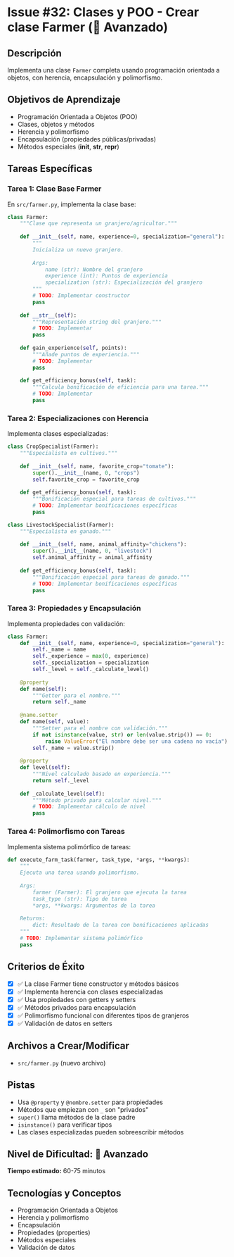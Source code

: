 # Issue #32: Clases y POO - Crear clase Farmer (🔴 Avanzado)

## Descripción
Implementa una clase `Farmer` completa usando programación orientada a objetos, con herencia, encapsulación y polimorfismo.

## Objetivos de Aprendizaje
- Programación Orientada a Objetos (POO)
- Clases, objetos y métodos
- Herencia y polimorfismo
- Encapsulación (propiedades públicas/privadas)
- Métodos especiales (__init__, __str__, __repr__)

## Tareas Específicas

### Tarea 1: Clase Base Farmer
En `src/farmer.py`, implementa la clase base:
```python
class Farmer:
    """Clase que representa un granjero/agricultor."""
    
    def __init__(self, name, experience=0, specialization="general"):
        """
        Inicializa un nuevo granjero.
        
        Args:
            name (str): Nombre del granjero
            experience (int): Puntos de experiencia
            specialization (str): Especialización del granjero
        """
        # TODO: Implementar constructor
        pass
    
    def __str__(self):
        """Representación string del granjero."""
        # TODO: Implementar
        pass
    
    def gain_experience(self, points):
        """Añade puntos de experiencia."""
        # TODO: Implementar
        pass
    
    def get_efficiency_bonus(self, task):
        """Calcula bonificación de eficiencia para una tarea."""
        # TODO: Implementar
        pass
```

### Tarea 2: Especializaciones con Herencia
Implementa clases especializadas:
```python
class CropSpecialist(Farmer):
    """Especialista en cultivos."""
    
    def __init__(self, name, favorite_crop="tomate"):
        super().__init__(name, 0, "crops")
        self.favorite_crop = favorite_crop
    
    def get_efficiency_bonus(self, task):
        """Bonificación especial para tareas de cultivos."""
        # TODO: Implementar bonificaciones específicas
        pass

class LivestockSpecialist(Farmer):
    """Especialista en ganado."""
    
    def __init__(self, name, animal_affinity="chickens"):
        super().__init__(name, 0, "livestock")
        self.animal_affinity = animal_affinity
    
    def get_efficiency_bonus(self, task):
        """Bonificación especial para tareas de ganado."""
        # TODO: Implementar bonificaciones específicas
        pass
```

### Tarea 3: Propiedades y Encapsulación
Implementa propiedades con validación:
```python
class Farmer:
    def __init__(self, name, experience=0, specialization="general"):
        self._name = name
        self._experience = max(0, experience)
        self._specialization = specialization
        self._level = self._calculate_level()
    
    @property
    def name(self):
        """Getter para el nombre."""
        return self._name
    
    @name.setter
    def name(self, value):
        """Setter para el nombre con validación."""
        if not isinstance(value, str) or len(value.strip()) == 0:
            raise ValueError("El nombre debe ser una cadena no vacía")
        self._name = value.strip()
    
    @property
    def level(self):
        """Nivel calculado basado en experiencia."""
        return self._level
    
    def _calculate_level(self):
        """Método privado para calcular nivel."""
        # TODO: Implementar cálculo de nivel
        pass
```

### Tarea 4: Polimorfismo con Tareas
Implementa sistema polimórfico de tareas:
```python
def execute_farm_task(farmer, task_type, *args, **kwargs):
    """
    Ejecuta una tarea usando polimorfismo.
    
    Args:
        farmer (Farmer): El granjero que ejecuta la tarea
        task_type (str): Tipo de tarea
        *args, **kwargs: Argumentos de la tarea
    
    Returns:
        dict: Resultado de la tarea con bonificaciones aplicadas
    """
    # TODO: Implementar sistema polimórfico
    pass
```

## Criterios de Éxito
- [x] ✅ La clase Farmer tiene constructor y métodos básicos
- [x] ✅ Implementa herencia con clases especializadas
- [x] ✅ Usa propiedades con getters y setters
- [x] ✅ Métodos privados para encapsulación
- [x] ✅ Polimorfismo funcional con diferentes tipos de granjeros
- [x] ✅ Validación de datos en setters

## Archivos a Crear/Modificar
- `src/farmer.py` (nuevo archivo)

## Pistas
- Usa `@property` y `@nombre.setter` para propiedades
- Métodos que empiezan con `_` son "privados"
- `super()` llama métodos de la clase padre
- `isinstance()` para verificar tipos
- Las clases especializadas pueden sobreescribir métodos

## Nivel de Dificultad: 🔴 Avanzado
**Tiempo estimado:** 60-75 minutos

## Tecnologías y Conceptos
- Programación Orientada a Objetos
- Herencia y polimorfismo
- Encapsulación
- Propiedades (properties)
- Métodos especiales
- Validación de datos